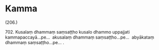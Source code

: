 

# Kamma






(206.)

702\. Kusalaṃ dhammaṃ saṃsaṭṭho kusalo dhammo uppajjati kammapaccayā…pe…  akusalaṃ dhammaṃ saṃsaṭṭho…pe…  abyākataṃ dhammaṃ saṃsaṭṭho…pe… .



